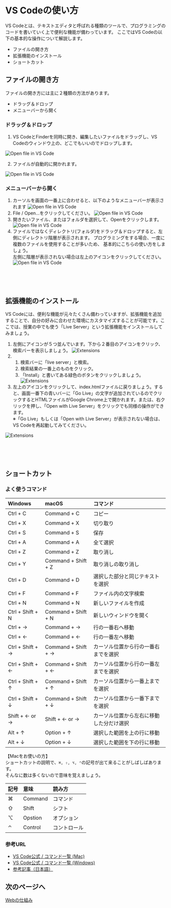 # VS Codeの使い方

VS Codeとは、テキストエディタと呼ばれる種類のツールで、プログラミングのコードを書いていく上で便利な機能が備わっています。
ここではVS Codeの以下の基本的な操作について解説します。
- ファイルの開き方
- 拡張機能のインストール
- ショートカット

## ファイルの開き方
ファイルの開き方には主に２種類の方法があります。
- ドラッグ＆ドロップ
- メニューバーから開く

### ドラッグ＆ドロップ
1. VS CodeとFinderを同時に開き、編集したいファイルをドラッグし、VS Codeのウィンドウ上の、どこでもいいのでドロップします。

![Open file in VS Code](./img/html/vs_open_file.png)

2. ファイルが自動的に開かれます。

![Open file in VS Code](./img/html/vs_opened_file.png)


### メニューバーから開く

1. カーソルを画面の一番上に合わせると、以下のようなメニューバーが表示されます
![Open file in VS Code](./img/html/vs_menubar.png)
2. File / Open...をクリックしてください。
![Open file in VS Code](./img/html/vs_open_from_menu1.png)
3.  開きたいファイル、またはフォルダを選択して、Openをクリックします。
![Open file in VS Code](./img/html/vs_open_from_menu2.png)
1. ファイルではなくディレクトリ(フォルダ)をドラッグ＆ドロップすると、左側にディレクトリ階層が表示されます。 プログラミングをする場合、一度に複数のファイルを使用することが多いため、 基本的にこちらの使い方をしましょう。
<br>左側に階層が表示されない場合は左上のアイコンをクリックしてください。
![Open file in VS Code](./img/html/vs_opened_folder.png)


<br>
<br>
<br>

## 拡張機能のインストール

VS Codeには、便利な機能が元々たくさん備わっていますが、拡張機能を追加することで、自分の好みに合わせた環境にカスタマイズすることが可能です。ここでは、授業の中でも使う「Live Server」という拡張機能をインストールしてみましょう。

1. 左側にアイコンが５つ並んでいます。下から２番目のアイコンをクリック、検索バーを表示しましょう。
![Extensions](./img/html/vs_extention1.png)
2. 1. 検索バーに「live server」と検索。
   2. 検索結果の一番上のものをクリック。
   3. 「Install」と書いてある緑色のボタンをクリックしましょう。
![Extensions](./img/html/vs_extension2.png)
1. 左上のアイコンをクリックして、index.htmlファイルに戻りましょう。すると、画面一番下の青いバーに「Go Live」の文字が追加されているのでクリックするとHTMLファイルがGoogle Chrome上で開かれます。または、右クリックを押し、「Open with Live Server」をクリックでも同様の操作ができます。
<br>※「Go Live」もしくは「Open with Live Server」が表示されない場合は、VS Codeを再起動してみてください。

![Extensions](./img/html/vs_extension3.png)

<br>
<br>
<br>

## ショートカット

### よく使うコマンド
|Windows|macOS|コマンド
|:---| :--- | :--- |
|Ctrl + C|Command + C|コピー|
|Ctrl + X|Command + X|切り取り|
|Ctrl + S|Command + S|保存|
|Ctrl + A|Command + A|全て選択|
|Ctrl + Z|Command + Z|取り消し|
|Ctrl + Y|Command + Shift + Z|取り消しの取り消し|
|Ctrl + D|Command + D|選択した部分と同じテキストを選択|
|Ctrl + F|Command + F|ファイル内の文字検索|
|Ctrl + N|Command + N|新しいファイルを作成|
|Ctrl + Shift + N|Command + Shift + N|新しいウィンドウを開く|
|Ctrl + →|Command + →|行の一番右へ移動|
|Ctrl + ←|Command + ←|行の一番左へ移動|
|Ctrl + Shift + →|Command + Shift + →|カーソル位置から行の一番右までを選択|
|Ctrl + Shift + ←|Command + Shift + ←|カーソル位置から行の一番左までを選択|
|Ctrl + Shift + ↑|Command + Shift + ↑|カーソル位置から一番上までを選択|
|Ctrl + Shift + ↓|Command + Shift + ↓|カーソル位置から一番下までを選択|
|Shift + ← or →|Shift + ← or →|カーソル位置から左右に移動した分だけ選択|
|Alt + ↑|Option + ↑|選択した範囲を上の行に移動|
|Alt + ↓|Option + ↓|選択した範囲を下の行に移動|

【Macをお使いの方】<br>
ショートカットの説明で、```⌘, ⇧, ⌥, ⌃```の記号が出て来ることがしばしばあります。<br>
そんなに数は多くないので意味を覚えましょう。

|記号|意味|読み方|
|:---| :--- |:--- |
|⌘|Command | コマンド|
|⇧|Shift|シフト|
|⌥|Opstion|オプション|
|⌃|Control|コントロール|

### 参考URL
- [VS Code公式 / コマンド一覧 (Mac)](https://code.visualstudio.com/shortcuts/keyboard-shortcuts-macos.pdf)
- [VS Code公式 / コマンド一覧 (Windows)](https://code.visualstudio.com/shortcuts/keyboard-shortcuts-windows.pdf)
- [参考記事（日本語）](https://qiita.com/oruponu/items/ae9c720d4522c1606daf)

<!-- ### 一般
|macOS|Windows|コマンド
|:---| :--- | :--- |
|Ctrl+Shift+P, F1|⇧⌘P, F1|すべてのコマンドの表示|
|Ctrl+P|⌘P|クイックオープン|
|Ctrl+Shift+N|⇧⌘N|新しいウィンドウ|
|Ctrl+Shift+W|⌘W|ウィンドウを閉じる|
|Ctrl+K Ctrl+S|⌘K ⌘S|キーボード ショートカットを開く| -->

<!-- 
### 基本編集
|Windows|Mac OS|コマンド
|:---| :--- | :--- |
|Ctrl+X|⌘X|切り取り|
|Ctrl+C|⌘C|コピー|
|Alt+↓|⌥↓|行を下へ移動|
|Alt+↑|⌥↑|行を上へ移動|
|Shift+Alt+↓|⇧⌥↓|行を下へコピー|
|Shift+Alt+↑|⇧⌥↑|行を上へコピー|
|Ctrl+Shift+K|⇧⌘K|行の削除|
|Ctrl+Enter|⌘Enter|行を下に挿入|
|Ctrl+Shift+Enter|⇧⌘Enter|行を上に挿入|
|Ctrl+Shift+\|⇧⌘\|ブラケットへ移動|
|Ctrl+]|⌘]|行のインデント|
|Ctrl+[|⌘[|行のインデント解除|
|Ctrl+Home|⌘↑|先頭に移動|
|Ctrl+End|⌘↓|末尾に移動|
|Ctrl+/|⌘/|行コメントの切り替え|
|Shift+Alt+A|⇧⌥A|ブロック コメントの切り替え|
|Alt+Z|⌥Z|折り返しの切り替え|
 -->

## 次のページへ
[Webの仕組み](https://github.com/NexSeed00/Prior_Learning/blob/master/03_Web%E3%81%AE%E4%BB%95%E7%B5%84%E3%81%BF.md)
